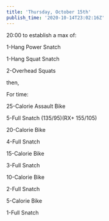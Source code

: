 ```yaml
---
title: 'Thursday, October 15th'
publish_time: '2020-10-14T23:02:16Z'
---
```


20:00 to establish a max of:

1-Hang Power Snatch

1-Hang Squat Snatch

2-Overhead Squats

then,

For time:

25-Calorie Assault Bike

5-Full Snatch (135/95)(RX+ 155/105)

20-Calorie Bike

4-Full Snatch

15-Calorie Bike

3-Full Snatch

10-Calorie Bike

2-Full Snatch

5-Calorie Bike

1-Full Snatch
